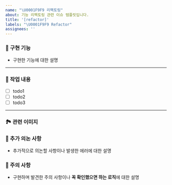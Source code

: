 ```yaml
---
name: "\U0001F9F9 리팩토링"
about: 기능 리팩토링 관련 이슈 템플릿입니다.
title: '[refactor]'
labels: "\U0001F9F9 Refactor"
assignees: ''
---
```


### 🚀 구현 기능

- 구현한 기능에 대한 설명

---

### 📝 작업 내용

- [ ] todo1
- [ ] todo2
- [ ] todo3

---

### 🏞️ 관련 이미지

### 📢 추가 의논 사항
- 추가적으로 의논할 사항이나 발생한 에러에 대한 설명

### 🚨 주의 사항
- 구현하며 발견한 주의 사항이나 **꼭 확인했으면 하는 로직**에 대한 설명
